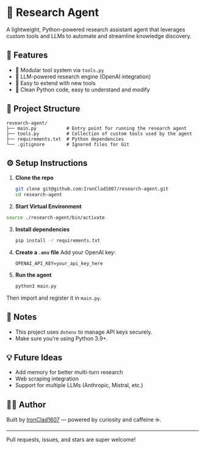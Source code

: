 # 🧠 Research Agent

A lightweight, Python-powered research assistant agent that leverages custom tools and LLMs to automate and streamline knowledge discovery.

## 🚀 Features

- 🔌 Modular tool system via `tools.py`
- 🧠 LLM-powered research engine (OpenAI integration)
- 🧰 Easy to extend with new tools
- 🐍 Clean Python code, easy to understand and modify

## 📂 Project Structure

```
research-agent/
├── main.py           # Entry point for running the research agent
├── tools.py          # Collection of custom tools used by the agent
├── requirements.txt  # Python dependencies
└── .gitignore        # Ignored files for Git
```

## ⚙️ Setup Instructions

1. **Clone the repo**
   ```bash
   git clone git@github.com:IronClad1607/research-agent.git
   cd research-agent
   ```

2. **Start Virtual Environment**
```bash
source ./research-agent/bin/activate   
```

3. **Install dependencies**
   ```bash
   pip install -r requirements.txt
   ```

4. **Create a `.env` file**
   Add your OpenAI key:
   ```env
   OPENAI_API_KEY=your_api_key_here
   ```

5. **Run the agent**
   ```bash
   python3 main.py
   ```

Then import and register it in `main.py`.

## 📌 Notes

- This project uses `dotenv` to manage API keys securely.
- Make sure you’re using Python 3.9+.

## 💡 Future Ideas

- Add memory for better multi-turn research
- Web scraping integration
- Support for multiple LLMs (Anthropic, Mistral, etc.)

## 👨‍💻 Author

Built by [IronClad1607](https://github.com/IronClad1607) — powered by curiosity and caffeine ☕.

---

Pull requests, issues, and stars are super welcome!
